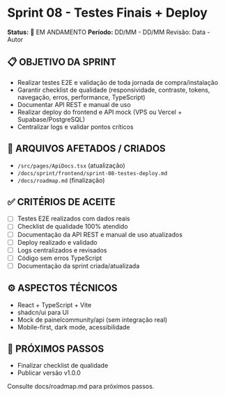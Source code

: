 # Sprint 08 - Testes Finais + Deploy

**Status:** 🚧 EM ANDAMENTO
**Período:** DD/MM - DD/MM
Revisão: Data - Autor

## 📋 OBJETIVO DA SPRINT
- Realizar testes E2E e validação de toda jornada de compra/instalação
- Garantir checklist de qualidade (responsividade, contraste, tokens, navegação, erros, performance, TypeScript)
- Documentar API REST e manual de uso
- Realizar deploy do frontend e API mock (VPS ou Vercel + Supabase/PostgreSQL)
- Centralizar logs e validar pontos críticos

## 🎯 ARQUIVOS AFETADOS / CRIADOS
- `/src/pages/ApiDocs.tsx` (atualização)
- `/docs/sprint/frontend/sprint-08-testes-deploy.md`
- `/docs/roadmap.md` (finalização)

## ✅ CRITÉRIOS DE ACEITE
- [ ] Testes E2E realizados com dados reais
- [ ] Checklist de qualidade 100% atendido
- [ ] Documentação da API REST e manual de uso atualizados
- [ ] Deploy realizado e validado
- [ ] Logs centralizados e revisados
- [ ] Código sem erros TypeScript
- [ ] Documentação da sprint criada/atualizada

## ⚙️ ASPECTOS TÉCNICOS
- React + TypeScript + Vite
- shadcn/ui para UI
- Mock de painelcommunity/api (sem integração real)
- Mobile-first, dark mode, acessibilidade

## 🚀 PRÓXIMOS PASSOS
- Finalizar checklist de qualidade
- Publicar versão v1.0.0

Consulte docs/roadmap.md para próximos passos. 